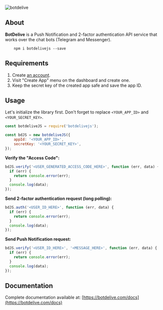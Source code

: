![botdelive](https://botdelive.com/images/logo.png)

About
-------------

**BotDelive** is a Push Notification and 2-factor authentication API service that works over the chat bots (Telegram and Messenger).

        npm i botdelivejs --save

Requirements
-------------

1. Create [an account](https://botdelive.com/login).
2. Visit "Create App" menu on the dashboard and create one.
3. Keep the secret key of the created app safe and save the app ID.

Usage
-------------

Let's initialize the library first. Don't forget to replace `<YOUR_APP_ID>` and `<YOUR_SECRET_KEY>`.
```javascript
const botdeliveJS = require('botdelivejs');

const bdJS = new botdeliveJS({
    appId: '<YOUR_APP_ID>',
    secretKey: '<YOUR_SECRET_KEY>',
});
```

**Verify the "Access Code":**
```javascript
bdJS.verify('<USER_GENERATED_ACCESS_CODE_HERE>', function (err, data) {
  if (err) {
    return console.error(err);
  }
  console.log(data);
});
```

**Send 2-factor authentication request (long polling):**
```javascript
bdJS.auth('<USER_ID_HERE>', function (err, data) {
  if (err) {
    return console.error(err);
  }
  console.log(data);
});
```

**Send Push Notification request:**
```javascript
bdJS.verify('<USER_ID_HERE>', '<MESSAGE_HERE>', function (err, data) {
  if (err) {
    return console.error(err);
  }
  console.log(data);
});
```

Documentation
-------------

Complete documentation available at: [https://botdelive.com/docs](https://botdelive.com/docs)